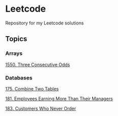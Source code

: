 # Leetcode

Repository for my Leetcode solutions
## Topics
### Arrays

[1550. Three Consecutive Odds](1550%20Three%20Consecutive%20Odds/main.py)
### Databases

[175. Combine Two Tables](/175%20Combine%20Two%20Tables/query.sql)

[181. Employees Earning More Than Their Managers](/181%20Employees%20Earning%20More%20Than%20Their%20Managers/query.sql)

[183. Customers Who Never Order](183%20Customers%20Who%20Never%20Order/query.sql)
